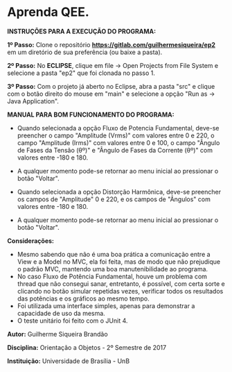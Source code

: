 # Aprenda QEE.
**INSTRUÇÕES PARA A EXECUÇÃO DO PROGRAMA:**

**1º Passo:** Clone o repositório **https://gitlab.com/guilhermesiqueira/ep2** em um diretório de sua preferência (ou baixe a pasta).

**2º Passo:** No **ECLIPSE**, clique em file -> Open Projects from File System e selecione a pasta "ep2" que foi clonada no passo 1.

**3º Passo:** Com o projeto já aberto no Eclipse, abra a pasta "src" e clique com o botão direito do mouse em "main" e selecione a opção "Run as -> Java Application".

**MANUAL PARA BOM FUNCIONAMENTO DO PROGRAMA:**
* Quando selecionada a opção Fluxo de Potencia Fundamental, deve-se preencher o campo "Amplitude (Vrms)" com valores entre 0 e 220, o campo "Amplitude (Irms)" com valores entre 0 e 100, o campo "Ângulo de Fases da Tensão (θº)" e "Ângulo de Fases da Corrente (θº)" com valores entre -180 e 180.
* A qualquer momento pode-se retornar ao menu inicial ao pressionar o botão "Voltar".

* Quando selecionada a opção Distorção Harmônica, deve-se preencher os campos de "Amplitude" 0 e 220, e os campos de "Ângulos" com valores entre -180 e 180.
* A qualquer momento pode-se retornar ao menu inicial ao pressionar o botão "Voltar".




**Considerações:**
* Mesmo sabendo que não é uma boa prática a comunicação entre a View e a Model no MVC, ela foi feita, mas de modo que não prejudique o padrão MVC, mantendo uma boa manutenibilidade ao programa.
* No caso Fluxo de Potência Fundamental, houve um problema com thread que não consegui sanar, entretanto, é possível, com certa sorte e clicando no botão simular repetidas vezes, verificar todos os resultados das potências e os gráficos ao mesmo tempo.
* Foi utilizada uma interface simples, apenas para demonstrar a capacidade de uso da mesma.
* O teste unitário foi feito com o JUnit 4.

 

**Autor:** Guilherme Siqueira Brandão

**Disciplina:** Orientação a Objetos - 2º Semestre de 2017

**Instituição:** Universidade de Brasília - UnB
